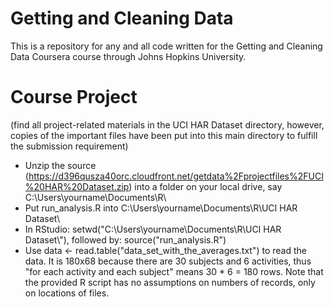 # Getting and Cleaning Data
This is a repository for any and all code written for the Getting and Cleaning Data Coursera course through Johns Hopkins University.

# Course Project
(find all project-related materials in the UCI HAR Dataset directory, however, copies of the important files have been put into this main directory to fulfill the submission requirement)
* Unzip the source (https://d396qusza40orc.cloudfront.net/getdata%2Fprojectfiles%2FUCI%20HAR%20Dataset.zip) into a folder on your local drive, say C:\Users\yourname\Documents\R\
* Put run_analysis.R into C:\Users\yourname\Documents\R\UCI HAR Dataset\
* In RStudio: setwd("C:\\Users\\yourname\\Documents\\R\\UCI HAR Dataset\\"), followed by: source("run_analysis.R")
* Use data <- read.table("data_set_with_the_averages.txt") to read the data. It is 180x68 because there are 30 subjects and 6 activities, thus "for each activity and each subject" means 30 * 6 = 180 rows. Note that the provided R script has no assumptions on numbers of records, only on locations of files.
